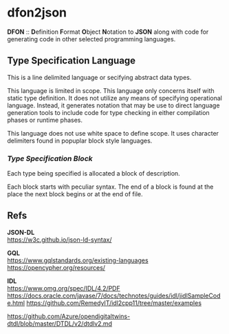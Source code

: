 # dfon2json

**DFON** :: **D**efinition **F**ormat **O**bject **N**otation to **JSON** along with code for generating code in other selected programming languages.
 
## Type Specification Language
 
This is a line delimited language or secifying abstract data types.
 
This language is limited in scope. This language only concerns itself with static type definition. It does not utilize any means of specifying operational language. Instead, it generates notation that may be use to direct language generation tools to include code for type checking in either compilation phases or runtime phases.

This language does not use white space to define scope. It uses character delimiters found in popuplar block style languages.


### _Type Specification Block_

Each type being specified is allocated a block of description.

Each block starts with peculiar syntax. The end of a block is found at the place the next block begins or at the end of file.









## Refs

**JSON-DL**<br>
https://w3c.github.io/json-ld-syntax/

**GQL**<br>
https://www.gqlstandards.org/existing-languages
https://opencypher.org/resources/


**IDL**<br>
https://www.omg.org/spec/IDL/4.2/PDF
https://docs.oracle.com/javase/7/docs/technotes/guides/idl/jidlSampleCode.html
https://github.com/RemedyIT/idl2cpp11/tree/master/examples

https://github.com/Azure/opendigitaltwins-dtdl/blob/master/DTDL/v2/dtdlv2.md



